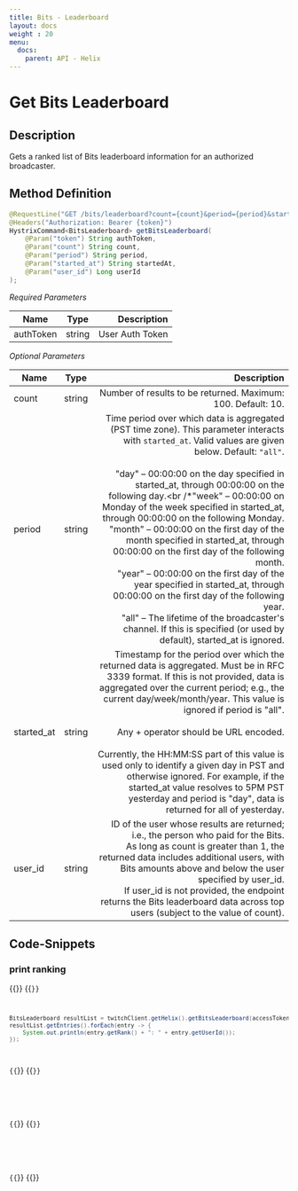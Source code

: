 ```yaml
---
title: Bits - Leaderboard
layout: docs
weight : 20
menu: 
  docs:
    parent: API - Helix
---
```


# Get Bits Leaderboard

## Description

Gets a ranked list of Bits leaderboard information for an authorized broadcaster.

## Method Definition

```java
@RequestLine("GET /bits/leaderboard?count={count}&period={period}&started_at={started_at}&user_id={user_id}")
@Headers("Authorization: Bearer {token}")
HystrixCommand<BitsLeaderboard> getBitsLeaderboard(
	@Param("token") String authToken,
	@Param("count") String count,
	@Param("period") String period,
	@Param("started_at") String startedAt,
	@Param("user_id") Long userId
);
```

*Required Parameters*

| Name          | Type      | Description  |
| ------------- |:---------:| -----------------:|
| authToken     | string    | User Auth Token |

*Optional Parameters*

| Name          | Type      | Description  |
| ------------- |:---------:| -----------------:|
| count     | string    | Number of results to be returned. Maximum: 100. Default: 10. |
| period         | string    | Time period over which data is aggregated (PST time zone). This parameter interacts with `started_at`. Valid values are given below. Default: `"all"`.<br /><br />"day" – 00:00:00 on the day specified in started_at, through 00:00:00 on the following day.<br /*"week" – 00:00:00 on Monday of the week specified in started_at, through 00:00:00 on the following Monday.<br />"month" – 00:00:00 on the first day of the month specified in started_at, through 00:00:00 on the first day of the following month.<br />"year" – 00:00:00 on the first day of the year specified in started_at, through 00:00:00 on the first day of the following year.<br />"all" – The lifetime of the broadcaster's channel. If this is specified (or used by default), started_at is ignored. |
| started_at         | string    | Timestamp for the period over which the returned data is aggregated. Must be in RFC 3339 format. If this is not provided, data is aggregated over the current period; e.g., the current day/week/month/year. This value is ignored if period is "all".<br /><br />Any + operator should be URL encoded.<br /><br />Currently, the HH:MM:SS part of this value is used only to identify a given day in PST and otherwise ignored. For example, if the started_at value resolves to 5PM PST yesterday and period is "day", data is returned for all of yesterday. |
| user_id         | string    | ID of the user whose results are returned; i.e., the person who paid for the Bits.<br/>As long as count is greater than 1, the returned data includes additional users, with Bits amounts above and below the user specified by user_id.<br />If user_id is not provided, the endpoint returns the Bits leaderboard data across top users (subject to the value of count). |

## Code-Snippets

### print ranking

{{<codeblocks>}}
{{<code Java>}}
```java
BitsLeaderboard resultList = twitchClient.getHelix().getBitsLeaderboard(accessToken, "10", "all", null, null).execute();
resultList.getEntries().forEach(entry -> {
	System.out.println(entry.getRank() + ": " + entry.getUserId());
});
```
{{</code>}}
{{<code Groovy>}}
```groovy

```
{{</code>}}
{{<code Kotlin>}}
```kotlin

```
{{</code>}}
{{</codeblocks>}}
